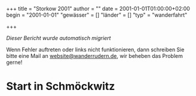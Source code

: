 +++
title = "Storkow 2001"
author = ""
date = 2001-01-01T01:00:00+02:00
begin = "2001-01-01"
"gewässer" = []
"länder" = []
"typ" = "wanderfahrt"

+++


*Dieser Bericht wurde automatisch migriert*

Wenn Fehler auftreten oder links nicht funktionieren, dann schreiben Sie bitte eine Mail an website@wanderrudern.de, wir beheben das Problem gerne!



# Start in Schmöckwitz


